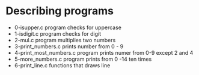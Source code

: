 # Describing programs
- 0-isupper.c program  checks for uppercase
- 1-isdigit.c program checks for digit
- 2-mul.c program multiplies two numbers
- 3-print_numbers.c prints number from 0 - 9
- 4-print_most_numbers.c program prints numer from 0-9 except 2 and 4
- 5-more_numbers.c program prints from 0 -14 ten times
- 6-print_line.c functions that draws line  

